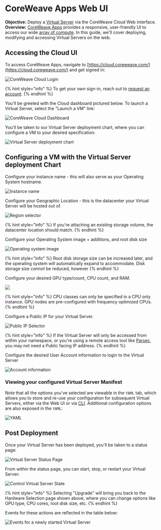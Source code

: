 # CoreWeave Apps Web UI

**Objective:** Deploy a [Virtual Server](../getting-started.md) via the CoreWeave Cloud Web interface.  
**Overview:** [CoreWeave Apps](https://apps.coreweave.com/) provides a responsive, user-friendly UI to access our wide [array of compute](https://www.coreweave.com/pricing). In this guide, we'll cover deploying, modifying and accessing Virtual Servers on the web. 

## Accessing the Cloud UI

To access CoreWeave Apps, navigate to [https://cloud.coreweave.com/](https://cloud.coreweave.com/) and get signed in:

![CoreWeave Cloud Login](../../.gitbook/assets/image%20%2842%29.png)

{% hint style="info" %}
To get your own sign-in, reach out to [request an account](https://cloud.coreweave.com/request-account).
{% endhint %}

You'll be greeted with the Cloud dashboard pictured below. To launch a Virtual Server, select the "Launch a VM" link:

![CoreWeave Cloud Dashboard](../../.gitbook/assets/image%20%2815%29.png)

You'll be taken to our Virtual Server deployment chart, where you can configure a VM to your desired specification:

![Virtual Server deployment chart](../../.gitbook/assets/image%20%2828%29.png)

## Configuring a VM with the Virtual Server deployment Chart

Configure your instance name - this will also serve as your Operating System hostname.

![Instance name](../../.gitbook/assets/image%20%2838%29.png)

Configure your Geographic Location - this is the datacenter your Virtual Server will be hosted out of.

![Region selector](../../.gitbook/assets/image%20%2831%29.png)

{% hint style="info" %}
If you're attaching an existing storage volume, the datacenter location should match.
{% endhint %}

Configure your Operating System image + additions, and root disk size

![Operating system image](../../.gitbook/assets/image%20%2817%29.png)

{% hint style="info" %}
Root disk storage size can be increased later, and the operating system will automatically expand to accommodate. Disk storage size _cannot_ be reduced, however
{% endhint %}

Configure your desired GPU type/count, CPU count, and RAM. 

![](../../.gitbook/assets/image%20%2854%29.png)

{% hint style="info" %}
CPU classes can only be specified in a CPU only instance. GPU nodes are pre-configured with frequency optimized CPUs.
{% endhint %}

Configure a Public IP for your Virtual Server.

![Public IP Selector](../../.gitbook/assets/image%20%2853%29.png)

{% hint style="info" %}
If the Virtual Server will only be accessed from within your namespace, or you're using a remote access tool like [Parsec](https://parsec.app/), you may not need a Public facing IP address.
{% endhint %}

Configure the desired User Account information to login to the Virtual Server

![Account information](../../.gitbook/assets/image%20%2848%29.png)

### Viewing your configured Virtual Server Manifest

Note that all the options you've selected are viewable in the `YAML` tab, which allows you to store and re-use your configuration for subsequent Virtual Servers, either via the Web UI or via [CLI](kubectl.md). Additional configuration options are also exposed in the `YAML`:

![YAML](../../.gitbook/assets/image%20%2846%29.png)

## Post Deployment

Once your Virtual Server has been deployed, you'll be taken to a status page:

![Virtual Server Status Page](../../.gitbook/assets/image%20%2841%29.png)

From within the status page, you can start, stop, or restart your Virtual Server:

![Control Virtual Server State](../../.gitbook/assets/image%20%2851%29.png)

{% hint style="info" %}
Selecting "Upgrade" will bring you back to the Hardware Selection page shown above, where you can change options like GPU type, CPU cores, root disk size, etc.
{% endhint %}

Events for these actions are reflected in the table below:

![Events for a newly started Virtual Server](../../.gitbook/assets/image%20%2852%29.png)



